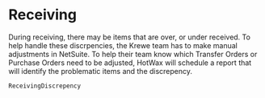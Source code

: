 # Receiving

During receiving, there may be items that are over, or under received. To help handle these discrpencies, the Krewe team has to make manual adjustments in NetSuite. To help their team know which Transfer Orders or Purchase Orders need to be adjusted, HotWax will schedule a report that will identify the problematic items and the discrepency.

<!-- add report name -->
```
ReceivingDiscrepency
```